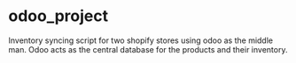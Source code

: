 # odoo_project
Inventory syncing script for two shopify stores using odoo as the middle man. Odoo acts as the central database for the products and their inventory.
